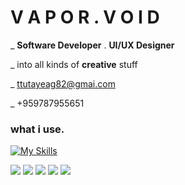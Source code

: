 # V A P O R . V O I D   <br>
  
  _ __Software Developer__ . __UI/UX Designer__
  
  _ into all kinds of __creative__ stuff 

  _ ttutayeag82@gmai.com
  
  _ +959787955651
      
 ### what i use.  
  [![My Skills](https://skillicons.dev/icons?i=flutter,dart,figma,vue,python,django,js)](https://skillicons.dev)
  


![](http://github-profile-summary-cards.vercel.app/api/cards/profile-details?username=vpr-void&theme=tokyonight)
![](http://github-profile-summary-cards.vercel.app/api/cards/most-commit-language?username=vpr-void&theme=tokyonight) 
![](http://github-profile-summary-cards.vercel.app/api/cards/stats?username=vpr-void&theme=tokyonight) 
![](http://github-profile-summary-cards.vercel.app/api/cards/productive-time?username=vpr-void&theme=tokyonight&utcOffset=8) 
![](http://github-profile-summary-cards.vercel.app/api/cards/repos-per-language?username=vpr-void&theme=tokyonight) 
